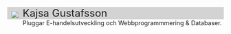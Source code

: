 <img src="./img/kajsa.jpg" style="float: left; border-radius: 10px; padding: 10px">
<div style="background: lightgrey; font-size: 24px;">
Kajsa Gustafsson
</div>
Pluggar E-handelsutveckling och Webbprogrammmering & Databaser.
